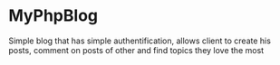 # MyPhpBlog
Simple blog that has simple authentification, allows client to create his posts, comment on posts of other and find topics they love the most 
